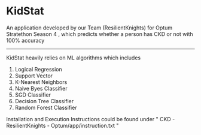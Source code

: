 # KidStat

An application developed by our Team (ResilientKnights) for Optum Stratethon Season 4 , which predicts whether a person has CKD or not with 100% accuracy

***

KidStat heavily relies on ML algorithms which includes 

1. Logical Regression
2. Support Vector 
3. K-Nearest Neighbors
4. Naive Byes Classifier
5. SGD Classifier 
6. Decision Tree Classifier
7. Random Forest Classifier


Installation and Execution Instructions could be found under " CKD - ResilientKnights - Optum/app/instruction.txt "
